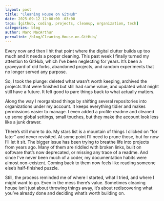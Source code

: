 ```yaml
---
layout: post
title: "Cleaning House on GitHub"
date: 2025-09-12 12:00:00 -03:00
tags: [github, coding, projects, cleanup, organization, tech]
categories: blog
author: Marc MacArthur
permalink: /blog/Cleaning-House-on-GitHub/
---
```


Every now and then I hit that point where the digital clutter builds up too much and it needs a proper cleaning. This past week I finally turned my attention to GitHub, which I’ve been neglecting for years. It’s been a graveyard of old forks, abandoned projects, and random experiments that no longer served any purpose.  

So, I took the plunge: deleted what wasn’t worth keeping, archived the projects that were finished but still had some value, and updated what might still have a future. It felt good to pare things back to what actually matters.  

<!--more-->

Along the way I reorganized things by shifting several repositories into organizations under my account. It keeps everything tidier and makes permissions easier to manage. I even added a profile readme and cleaned up some global settings, small touches, but they make the account look less like a junk drawer.  

There’s still more to do. My stars list is a mountain of things I clicked on “for later” and never revisited. At some point I’ll need to prune those, but for now I’ll let it sit. The bigger issue has been trying to breathe life into projects from years ago. Many of them are riddled with broken links, built on software that’s now deprecated, or missing any trace of a readme. And since I’ve never been much of a coder, my documentation habits were almost non-existent. Coming back to them now feels like reading someone else’s half-finished puzzle.  

Still, the process reminded me of where I started, what I tried, and where I might want to go. Even in the mess there’s value. Sometimes cleaning house isn’t just about throwing things away, it’s about rediscovering what you’ve already done and deciding what’s worth building on.  
